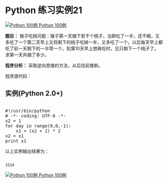 Python 练习实例21
=============

 [![Python 100例](../images/up.gif)
 Python 100例](python-100-examples.html)


 **题目：** 猴子吃桃问题：猴子第一天摘下若干个桃子，当即吃了一半，还不瘾，又多吃了一个第二天早上又将剩下的桃子吃掉一半，又多吃了一个。以后每天早上都吃了前一天剩下的一半零一个。到第10天早上想再吃时，见只剩下一个桃子了。求第一天共摘了多少。

 **程序分析：** 采取逆向思维的方法，从后往前推断。

 程序源代码：

  实例(Python 2.0+)
---------------

 <pre>

#!/usr/bin/python
# -*- coding: UTF-8 -*-
x2 = 1
for day in range(9,0,-1):
    x1 = (x2 + 1) * 2
x2 = x1
print x1
</pre>

以上实例输出结果为：


```

1534

```

[![Python 100例](../images/up.gif)
 Python 100例](python-100-examples.html)
